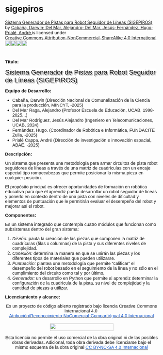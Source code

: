 # sigepiros
<p xmlns:cc="http://creativecommons.org/ns#" xmlns:dct="http://purl.org/dc/terms/"><a property="dct:title" rel="cc:attributionURL" href="https://github.com/eduroboticave/sigepiros">Sistema Generador de Pistas para Robot Seguidor de Líneas (SIGEPIROS)</a> by <a rel="cc:attributionURL dct:creator" property="cc:attributionName" href="https://github.com/eduroboticave/sigepiros">Cabaña, Darwin; Del Mar, Alejandro; Del Mar, Jesús; Fernández, Hugo; Prialé, André </a> is licensed under <a href="https://creativecommons.org/licenses/by-nc-sa/4.0/?ref=chooser-v1" target="_blank" rel="license noopener noreferrer" style="display:inline-block;">Creative Commons Attribution-NonCommercial-ShareAlike 4.0 International  
<img style="height:18px!important;margin-left:0px;vertical-align:text-bottom;" src="https://mirrors.creativecommons.org/presskit/icons/cc.svg?ref=chooser-v1" alt=""><img style="height:18px!important;margin-left:0px;vertical-align:text-bottom;" src="https://mirrors.creativecommons.org/presskit/icons/by.svg?ref=chooser-v1" alt=""><img style="height:18px!important;margin-left:0px;vertical-align:text-bottom;" src="https://mirrors.creativecommons.org/presskit/icons/nc.svg?ref=chooser-v1" alt=""><img style="height:18px!important;margin-left:0px;vertical-align:text-bottom;" src="https://mirrors.creativecommons.org/presskit/icons/sa.svg?ref=chooser-v1" alt=""></a></p>
<br>
<p><strong><span style="background-color:#ffffff;font-size:11pt;font-family:Arial,sans-serif;">T&iacute;tulo:</span></strong></p>
<p><span style="background-color: rgb(255, 255, 255); font-size: 22px; font-family: Arial, sans-serif; text-shadow: rgba(136, 136, 136, 0.8) 3px 3px 2px;">Sistema Generador de Pistas para Robot Seguidor de L&iacute;neas (SIGEPIROS)</span></p>
<p><strong><span style="font-size:11pt;font-family:Arial,sans-serif;">Equipo de Desarrollo:</span></strong></p>
<ul>
    <li><span style="font-size:11pt;font-family:Arial,sans-serif;">Caba&ntilde;a, Darwin (Direcci&oacute;n Nacional de Comunalizaci&oacute;n de la Ciencia para la producci&oacute;n, MINCYT, -2025)</span></li>
    <li><span style="font-size:11pt;font-family:Arial,sans-serif;">Del Mar Raga, Alejandro (Profesor Escuela de Educaci&oacute;n, UCAB, 1998-2025...)</span></li>
    <li><span style="font-size:11pt;font-family:Arial,sans-serif;">Del Mar Rodr&iacute;guez, Jes&uacute;s Alejandro (Ingeniero en Telecomunicaciones, UCAB, 2024)</span></li>
    <li><span style="font-size:11pt;font-family:Arial,sans-serif;">Fern&aacute;ndez, Hugo. (Coordinador de Rob&oacute;tica e Inform&aacute;tica, FUNDACITE Zulia, -2025)</span></li>
    <li><span style="font-size:11pt;font-family:Arial,sans-serif;">Prial&eacute; Cappa, Andr&eacute; (Direcci&oacute;n de investigaci&oacute;n e innovaci&oacute;n espacial, ABAE, -2025)</span></li>
</ul>
<p><strong><span style="font-size:11pt;font-family:Arial,sans-serif;">Descripci&oacute;n:</span></strong></p>
<p><span style="font-size:11pt;font-family:Arial,sans-serif;">Un sistema que presenta una metodolog&iacute;a para armar circuitos de pista robot seguidores de l&iacute;neas a trav&eacute;s de una matriz de cuadr&iacute;culas con un encaje especial tipo rompecabezas que permite posicionar la misma pieza en cualquier posici&oacute;n.</span></p>
<p><span style="font-size:11pt;font-family:Arial,sans-serif;">El prop&oacute;sito principal es ofrecer oportunidades de formaci&oacute;n en rob&oacute;tica educativa para que el aprendiz pueda desarrollar un robot seguidor de l&iacute;neas y ponerlo en contexto dentro de una pista con niveles de dificultad y elementos de puntuaci&oacute;n que le permitir&aacute;n evaluar el desempe&ntilde;o del robot y mejorar as&iacute; el robot.</span></p>
<p><strong><span style="font-size:11pt;font-family:Arial,sans-serif;">Componentes:</span></strong></p>
<p><span
 style="font-size: 11pt; font-family: Arial,sans-serif;">Es
un sistema integrado que contempla cuatro m&oacute;dulos que
funcionan como subsistemas dentro del gran sistema:&nbsp;</span><em><span
 style="font-size: 11pt; font-family: Arial,sans-serif;"></span></em></p>
<ol>
  <li><em><span
 style="font-size: 11pt; font-family: Arial,sans-serif;">Dise&ntilde;o:</span></em><span
 style="font-size: 11pt; font-family: Arial,sans-serif;">&nbsp;pauta
la creaci&oacute;n de las piezas que componen la matriz de
cuadr&iacute;culas (filas x columnas) de la pista y sus diferentes
niveles de complejidad.&nbsp;</span><em><span
 style="font-size: 11pt; font-family: Arial,sans-serif;"></span></em></li>
  <li><em><span
 style="font-size: 11pt; font-family: Arial,sans-serif;">Conexi&oacute;n:</span></em><span
 style="font-size: 11pt; font-family: Arial,sans-serif;">&nbsp;determina
la manera en que se unir&aacute;n las piezas y los diferentes tipos
de materiales que pueden utilizarse.&nbsp;</span><em><span
 style="font-size: 11pt; font-family: Arial,sans-serif;"></span></em></li>
  <li><em><span
 style="font-size: 11pt; font-family: Arial,sans-serif;">Puntuaci&oacute;n:</span></em><span
 style="font-size: 11pt; font-family: Arial,sans-serif;">&nbsp;plantea
una metodolog&iacute;a que permite &ldquo;calificar&rdquo;
el desempe&ntilde;o del robot basado en el seguimiento de la
l&iacute;nea y no s&oacute;lo en el cumplimiento del circuito
como tal y por &uacute;ltimo,&nbsp;</span></li>
  <li><span
 style="font-size: 11pt; font-family: Arial,sans-serif;"><span
 style="font-style: italic;"><i>Generador:</i></span> un
desarrollo en Python que permite al aprendiz determinar la
configuraci&oacute;n de la cuadr&iacute;cula de la pista, su
nivel de complejidad y la cantidad de piezas a utilizar.</span></li>
</ol>

<p><strong><span style="font-size:11pt;font-family:Arial,sans-serif;">Licenciamiento y alcance:</span></strong></p>
<p align="center"><span style="font-size:11pt;font-family:Arial,sans-serif;">Es un proyecto de c&oacute;digo abierto registrado bajo licencia Creative Commons Internacional 4.0&nbsp;</span><br><a href="https://creativecommons.org/licenses/by-nc-sa/4.0/"><u><span style="color:#1155cc;font-size:11pt;font-family:Arial,sans-serif;">Atribuci&oacute;n/Reconocimiento-NoComercial-CompartirIgual 4.0 Internacional</span></u></a><br><span style="font-size:11pt;font-family:Arial,sans-serif;">&nbsp;</span><span style="border:none;"><br><img src="https://lh7-rt.googleusercontent.com/docsz/AD_4nXf_4M2q_s9u47z9-EfZpbR4oDI5dHSPc4U2ksr0tKbEeM49-2ORD-WcGojh-NSrVvNqbHKwDhIsBhSzIM5FpIPD7A-xgFrw2pwXZ_y_xZlXczJCwRXs57myO7KKTjW2-CYtjtVV?key=wfIYDse3HDYUCiFSmAXxQTvT" width="209" height="25"></span></p>
<p align="center"><span style="font-size:11pt;font-family:Arial,sans-serif;">Esta licencia no permite el uso comercial de la obra original ni de las posibles obras derivadas. Adicional, toda obra derivada debe licenciarse bajo el mismo esquema de la obra original&nbsp;</span><a href="https://creativecommons.org/licenses/by-nc-sa/4.0/"><u><span style="color:#1155cc;font-size:11pt;font-family:Arial,sans-serif;">CC BY-NC-SA 4.0 Internacional</span></u></a></p>
<p><br></p>
